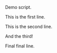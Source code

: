 Demo script.

This is the first line.


This is the second line.


And the third! 


Final final line.
